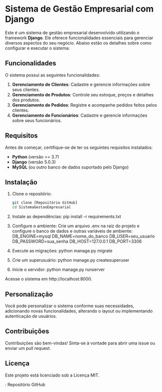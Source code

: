 # Sistema de Gestão Empresarial com Django

Este é um sistema de gestão empresarial desenvolvido utilizando o framework **Django**. Ele oferece funcionalidades essenciais para gerenciar diversos aspectos do seu negócio. Abaixo estão os detalhes sobre como configurar e executar o sistema:

## Funcionalidades

O sistema possui as seguintes funcionalidades:

1. **Gerenciamento de Clientes**: Cadastre e gerencie informações sobre seus clientes.
2. **Gerenciamento de Produtos**: Controle seu estoque, preços e detalhes dos produtos.
3. **Gerenciamento de Pedidos**: Registre e acompanhe pedidos feitos pelos clientes.
4. **Gerenciamento de Funcionários**: Cadastre e gerencie informações sobre seus funcionários.

## Requisitos

Antes de começar, certifique-se de ter os seguintes requisitos instalados:

- **Python** (versão >= 3.7)
- **Django** (versão 5.0.3)
- **MySQL** (ou outro banco de dados suportado pelo Django)

## Instalação

1. Clone o repositório:

   ```bash
   git clone [Repositório GitHub]
   cd SistemaGestaoEmpresarial
2. Instale as dependências:
pip install -r requirements.txt

3. Configure o ambiente: Crie um arquivo .env na raiz do projeto e configure o banco de dados e outras variáveis de ambiente:
DB_ENGINE=mysql
DB_NAME=nome_do_banco
DB_USER=seu_usuario
DB_PASSWORD=sua_senha
DB_HOST=127.0.0.1
DB_PORT=3306

4. Execute as migrações:
python manage.py migrate

5. Crie um superusuário:
python manage.py createsuperuser

6. Inicie o servidor:
python manage.py runserver

Acesse o sistema em http://localhost:8000.

## Personalização
Você pode personalizar o sistema conforme suas necessidades, adicionando novas funcionalidades, alterando o layout ou implementando autenticação de usuários.

## Contribuições
Contribuições são bem-vindas! Sinta-se à vontade para abrir uma issue ou enviar um pull request.

## Licença
Este projeto está licenciado sob a Licença MIT.

: Repositório GitHub